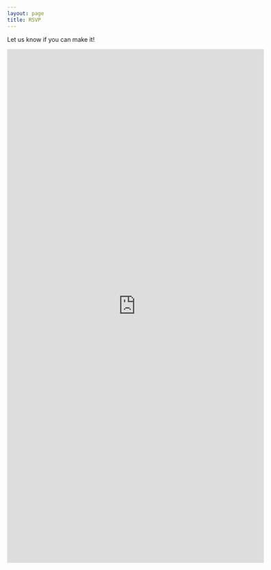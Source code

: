 ```yaml
---
layout: page
title: RSVP
---
```


Let us know if you can make it!

<iframe
    class="resp-iframe" src="https://docs.google.com/forms/d/e/1FAIpQLSdZO1dKi2XpsolRYzZfPzfTnLTJYvsuB_cZMbDmqbA8Zy8Bow/viewform?embedded=true"
    width="600"
    height="1200"
    frameborder="0"
    marginheight="0"
    marginwidth="0">
    Loading...
</iframe>
